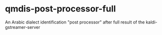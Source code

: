 # qmdis-post-processor-full
An Arabic dialect identification "post processor" after full result of the kaldi-gstreamer-server
